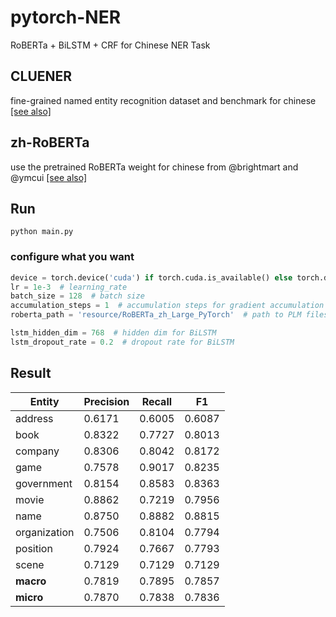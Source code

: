 # pytorch-NER
RoBERTa + BiLSTM + CRF for Chinese NER Task

## CLUENER
fine-grained named entity recognition dataset and benchmark for chinese [[see also]](clue/README.md)

## zh-RoBERTa
use the pretrained RoBERTa weight for chinese from @brightmart and @ymcui [[see also]](resource/README.md)

## Run

```shell
python main.py
```

### configure what you want

```python
device = torch.device('cuda') if torch.cuda.is_available() else torch.device('cpu')  # device
lr = 1e-3  # learning_rate
batch_size = 128  # batch size
accumulation_steps = 1  # accumulation steps for gradient accumulation
roberta_path = 'resource/RoBERTa_zh_Large_PyTorch'  # path to PLM files

lstm_hidden_dim = 768  # hidden dim for BiLSTM
lstm_dropout_rate = 0.2  # dropout rate for BiLSTM
```


## Result

|Entity|Precision|Recall|F1|
|---|---|---|---|
|address|0.6171|0.6005|0.6087|
|book|0.8322|0.7727|0.8013|
|company|0.8306|0.8042|0.8172|
|game|0.7578|0.9017|0.8235|
|government|0.8154|0.8583|0.8363|
|movie|0.8862|0.7219|0.7956|
|name|0.8750|0.8882|0.8815|
|organization|0.7506|0.8104|0.7794|
|position|0.7924|0.7667|0.7793|
|scene|0.7129|0.7129|0.7129|
|**macro**|0.7819|0.7895|0.7857|
|**micro**|0.7870|0.7838|0.7836|



